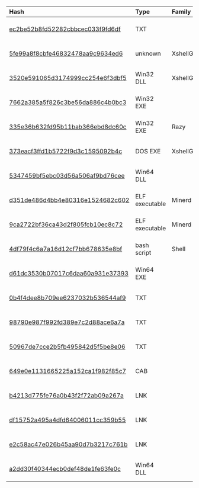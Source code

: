 |Hash|Type|Family|First_Seen|Name|
|:--|:--|:--|:--|:--|
|[ec2be52b8fd52282cbbcec033f9fd6df](https://www.virustotal.com/gui/file/ec2be52b8fd52282cbbcec033f9fd6df)|TXT||2021-07-24 08:36:49|de4d7ea590f1f27f6ceae6de40802f632eff7028cdb51c03b5f799da08abf80d.bin|
|[5fe99a8f8cbfe46832478aa9c9634ed6](https://www.virustotal.com/gui/file/5fe99a8f8cbfe46832478aa9c9634ed6)|unknown|XshellGhost|2021-06-26 17:30:02|c602456fae02510ff182b45d4ffb69ee6aae11667460001241685807db2e29c3.bin|
|[3520e591065d3174999cc254e6f3dbf5](https://www.virustotal.com/gui/file/3520e591065d3174999cc254e6f3dbf5)|Win32 DLL|XshellGhost|2021-03-09 05:49:01|log.dll|
|[7662a385a5f826c3be56da886c4b0bc3](https://www.virustotal.com/gui/file/7662a385a5f826c3be56da886c4b0bc3)|Win32 EXE||2021-01-17 00:32:29|%TEMP%\._cache_%SAMPLENAME%|
|[335e36b632fd95b11bab366ebd8dc60c](https://www.virustotal.com/gui/file/335e36b632fd95b11bab366ebd8dc60c)|Win32 EXE|Razy|2021-01-03 00:32:49|unknown|
|[373eacf3ffd1b5722f9d3c1595092b4c](https://www.virustotal.com/gui/file/373eacf3ffd1b5722f9d3c1595092b4c)|DOS EXE|XshellGhost|2020-10-26 12:06:58|8065da4300e12e95b45e64ff8493d9401db1ea61be85e74f74a73b366283f27e.bin|
|[5347459bf5ebc03d56a506af9bd76cee](https://www.virustotal.com/gui/file/5347459bf5ebc03d56a506af9bd76cee)|Win64 DLL||2020-05-13 03:49:08|Microsoft Message Queue|
|[d351de486d4bb4e80316e1524682c602](https://www.virustotal.com/gui/file/d351de486d4bb4e80316e1524682c602)|ELF executable|Minerd|2020-03-16 16:38:17|unknown|
|[9ca2722bf36ca43d2f805fcb10ec8c72](https://www.virustotal.com/gui/file/9ca2722bf36ca43d2f805fcb10ec8c72)|ELF executable|Minerd|2020-03-02 00:01:29|unknown|
|[4df79f4c6a7a16d12cf7bb678635e8bf](https://www.virustotal.com/gui/file/4df79f4c6a7a16d12cf7bb678635e8bf)|bash script|Shell|2020-02-04 09:00:25|unknown|
|[d61dc3530b07017c6daa60a931e37393](https://www.virustotal.com/gui/file/d61dc3530b07017c6daa60a931e37393)|Win64 EXE||2019-09-19 13:03:36|C:\Users\JITech\Desktop\new malware samples extracted\9042e5a9ce45e4288f1396ff8e3ba27e16b500d431f8b2da1baba3c35b7782ba.exe|
|[0b4f4dee8b709ee6237032b536544af9](https://www.virustotal.com/gui/file/0b4f4dee8b709ee6237032b536544af9)|TXT||2019-03-28 08:03:16|680.jpg|
|[98790e987f992fd389e7c2d88ace6a7a](https://www.virustotal.com/gui/file/98790e987f992fd389e7c2d88ace6a7a)|TXT||2016-10-15 16:19:27|unknown|
|[50967de7cce2b5fb495842d5f5be8e06](https://www.virustotal.com/gui/file/50967de7cce2b5fb495842d5f5be8e06)|TXT||2016-05-23 13:04:16|60b4d23d41707ef7fc09e01f1864cb0d8c8a4f5d180fc97e559356780efcd54b.bin|
|[649e0e1131665225a152ca1f982f85c7](https://www.virustotal.com/gui/file/649e0e1131665225a152ca1f982f85c7)|CAB||2023-04-25 07:09:30|2.cab|
|[b4213d775fe76a0b43f2f72ab09a267a](https://www.virustotal.com/gui/file/b4213d775fe76a0b43f2f72ab09a267a)|LNK||2023-04-24 13:07:56| |
|[df15752a495a4dfd64006011cc359b55](https://www.virustotal.com/gui/file/df15752a495a4dfd64006011cc359b55)|LNK||2023-04-24 13:07:56| |
|[e2c58ac47e026b45aa90d7b3217c761b](https://www.virustotal.com/gui/file/e2c58ac47e026b45aa90d7b3217c761b)|LNK||2023-04-24 13:07:56| |
|[a2dd30f40344ecb0def48de1fe63fe0c](https://www.virustotal.com/gui/file/a2dd30f40344ecb0def48de1fe63fe0c)|Win64 DLL||2021-12-03 10:57:30|mcvsocfg.dll|
